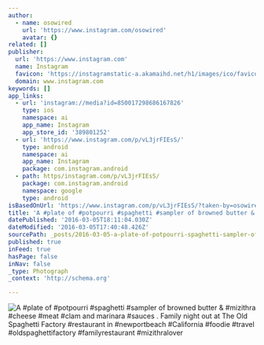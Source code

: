 ```yaml
---
author:
  - name: osowired
    url: 'https://www.instagram.com/osowired'
    avatar: {}
related: []
publisher:
  url: 'https://www.instagram.com'
  name: Instagram
  favicon: 'https://instagramstatic-a.akamaihd.net/h1/images/ico/favicon.ico/7cdab0872b15.ico'
  domain: www.instagram.com
keywords: []
app_links:
  - url: 'instagram://media?id=850017298686167826'
    type: ios
    namespace: ai
    app_name: Instagram
    app_store_id: '389801252'
  - url: 'https://www.instagram.com/p/vL3jrFIEsS/'
    type: android
    namespace: ai
    app_name: Instagram
    package: com.instagram.android
  - path: https/instagram.com/p/vL3jrFIEsS/
    package: com.instagram.android
    namespace: google
    type: android
isBasedOnUrl: 'https://www.instagram.com/p/vL3jrFIEsS/?taken-by=osowired'
title: 'A #plate of #potpourri #spaghetti #sampler of browned butter & #mizithra #cheese #meat #clam and marinara #sauces . Family night out at The Old Spaghetti Factory #restaurant in #newportbeach #California #foodie #travel #oldspaghettifactory #familyrestaurant #mizithralover'
datePublished: '2016-03-05T18:11:04.030Z'
dateModified: '2016-03-05T17:40:48.426Z'
sourcePath: _posts/2016-03-05-a-plate-of-potpourri-spaghetti-sampler-of-browned-butter.md
published: true
inFeed: true
hasPage: false
inNav: false
_type: Photograph
_context: 'http://schema.org'

---
```

![A &num;plate of &num;potpourri &num;spaghetti &num;sampler of browned butter & &num;mizithra &num;cheese &num;meat &num;clam and marinara &num;sauces &period; Family night out at The Old Spaghetti Factory &num;restaurant in &num;newportbeach &num;California &num;foodie &num;travel &num;oldspaghettifactory &num;familyrestaurant &num;mizithralover](https://scontent.cdninstagram.com/t51.2885-15/e15/929258_318810761639834_238410253_n.jpg?ig_cache_key=ODUwMDE3Mjk4Njg2MTY3ODI2.2)